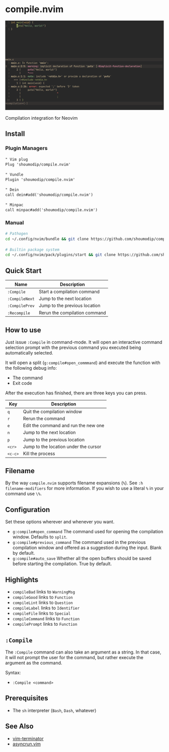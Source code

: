 # compile.nvim
![Demo](img/demo.png)

Compilation integration for Neovim

## Install

### Plugin Managers
```vim
" Vim plug
Plug 'shoumodip/compile.nvim'

" Vundle
Plugin 'shoumodip/compile.nvim'

" Dein
call dein#add('shoumodip/compile.nvim')

" Minpac
call minpac#add('shoumodip/compile.nvim')
```

### Manual
```sh
# Pathogen
cd ~/.config/nvim/bundle && git clone https://github.com/shoumodip/compile.vim

# Builtin package system
cd ~/.config/nvim/pack/plugins/start && git clone https://github.com/shoumodip/compile.vim
```

## Quick Start
| Name           | Description                   |
| -------------- | ----------------------------- |
| `:Compile`     | Start a compilation command   |
| `:CompileNext` | Jump to the next location     |
| `:CompilePrev` | Jump to the previous location |
| `:Recompile`   | Rerun the compilation command |

## How to use
Just issue `:Compile` in command-mode. It will open an interactive command selection prompt with the previous command you executed being automatically selected.

It will open a split (`g:compile#open_commmand`) and execute the function with the following debug info:

- The command
- Exit code

After the execution has finished, there are three keys you can press.

| Key     | Description                           |
| ------- | ------------------------------------- |
| `q`     | Quit the compilation window           |
| `r`     | Rerun the command                     |
| `e`     | Edit the command and run the new one  |
| `n`     | Jump to the next location             |
| `p`     | Jump to the previous location         |
| `<cr>`  | Jump to the location under the cursor |
| `<c-c>` | Kill the process                      |

## Filename
By the way `compile.nvim` supports filename expansions (`%`). See `:h filename-modifiers` for more information. If you wish to use a literal `%` in your command use `\%`.

## Configuration
Set these options wherever and whenever you want.

- `g:compile#open_command` The command used for opening the compilation window. Defaults to `split`.
- `g:compile#previous_command` The command used in the previous compilation window and offered as a suggestion during the input. Blank by default.
- `g:compile#auto_save` Whether all the open buffers should be saved before starting the compilation. True by default.

## Highlights
- `compileBad` links to `WarningMsg`
- `compileGood` links to `Function`
- `compileLint` links to `Question`
- `compileLabel` links to `Identifier`
- `compileFile` links to `Special`
- `compileCommand` links to `Function`
- `compilePrompt` links to `Function`

## `:Compile`
The `:Compile` command can also take an argument as a string. In that case, it will not prompt the user for the command, but rather execute the argument as the command.

Syntax:
- `:Compile <command>`

## Prerequisites
- The `sh` interpreter (`Bash`, `Dash`, whatever)

## See Also
- [vim-terminator](https://github.com/erietz/vim-terminator)
- [asyncrun.vim](https://github.com/skywind3000/asyncrun.vim)
